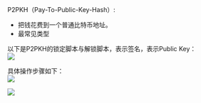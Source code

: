 P2PKH（Pay-To-Public-Key-Hash）:  
- 把钱花费到一个普通比特币地址。  
- 最常见类型  

以下是P2PKH的锁定脚本与解锁脚本，<sig>表示签名，<PubK>表示Public Key：  
<img src="http://book.8btc.com/books/1/master_bitcoin/_book/5/Fig501.png" />

具体操作步骤如下：  
<img src="http://book.8btc.com/books/1/master_bitcoin/_book/5/Fig503.png" />

<img src="http://book.8btc.com/books/1/master_bitcoin/_book/5/Fig504.png" />
